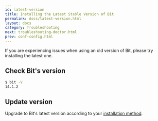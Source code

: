 ```yaml
---
id: latest-version
title: Installing the Latest Stable Version of Bit
permalink: docs/latest-version.html
layout: docs
category: Troubleshooting
next: troubleshooting-doctor.html
prev: conf-config.html
---
```


If you are experiencing issues when using an old version of Bit, please try installing the latest one.

## Check Bit's version

```bash
$ bit -V
14.1.2
```

## Update version

Upgrade to Bit's latest version according to your [installation method](/docs/installation.html).
